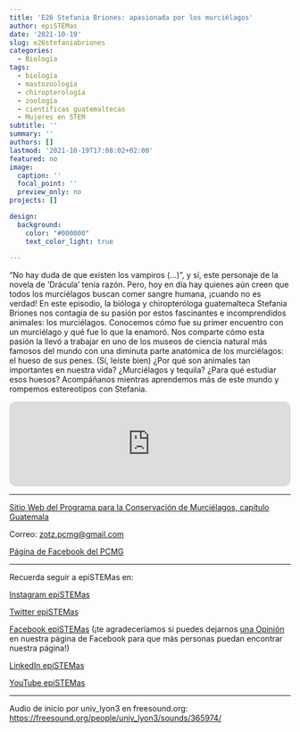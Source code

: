 ```yaml
---
title: 'E26 Stefania Briones: apasionada por los murciélagos'
author: epiSTEMas
date: '2021-10-19'
slug: e26stefaniabriones
categories:
  - Biología
tags:
  - biología
  - mastozoología
  - chiropterología
  - zoología
  - científicas guatemaltecas
  - Mujeres en STEM
subtitle: ''
summary: ''
authors: []
lastmod: '2021-10-19T17:08:02+02:00'
featured: no
image:
  caption: ''
  focal_point: ''
  preview_only: no
projects: []

design:
  background:
    color: "#000000"
    text_color_light: true
    
---
```



“No hay duda de que existen los vampiros (…)”, y sí, este personaje de la novela de ‘Drácula’ tenía razón. Pero, hoy en día hay quienes aún creen que todos los murciélagos buscan comer sangre humana, ¡cuando no es verdad! En este episodio, la bióloga y chiropteróloga guatemalteca Stefania Briones nos contagia de su pasión por estos fascinantes e incomprendidos animales: los murciélagos. Conocemos cómo fue su primer encuentro con un murciélago y qué fue lo que la enamoró. Nos comparte cómo esta pasión la llevó a trabajar en uno de los museos de ciencia natural más famosos del mundo con una diminuta parte anatómica de los murciélagos: el hueso de sus penes. (Sí, leíste bien) ¿Por qué son animales tan importantes en nuestra vida? ¿Murciélagos y tequila? ¿Para qué estudiar esos huesos? Acompáñanos mientras aprendemos más de este mundo y rompemos estereotipos con Stefania.

<iframe style="border-radius:12px" src="https://open.spotify.com/embed/episode/60TyTXjc1t46kyzcUWBFJw?utm_source=generator&theme=0" width="100%" height="152" frameBorder="0" allowfullscreen="" allow="autoplay; clipboard-write; encrypted-media; fullscreen; picture-in-picture" loading="lazy"></iframe>

- - - - -

[Sitio Web del Programa para la Conservación de Murciélagos, capítulo Guatemala](https://sites.google.com/site/pcmguatemala/)

Correo: zotz.pcmg@gmail.com

[Página de Facebook del PCMG](https://www.facebook.com/pcmg.murcielagosguatemala/)

- - - - -

Recuerda seguir a epiSTEMas en:

[Instagram epiSTEMas](https://www.instagram.com/epistemas/)  

[Twitter epiSTEMas](https://twitter.com/epiSTEMas_Pod)

[Facebook epiSTEMas](https://www.facebook.com/epiSTEMasPod) (¡te agradeceríamos si puedes dejarnos [una Opinión](https://www.facebook.com/epiSTEMasPod/reviews/) en nuestra página de Facebook para que más personas puedan encontrar nuestra página!)

[LinkedIn epiSTEMas](https://www.linkedin.com/company/epistemas-podcast/)

[YouTube epiSTEMas](https://www.youtube.com/@epistemaspodcast)

-----

Audio de inicio por univ_lyon3 en freesound.org: https://freesound.org/people/univ_lyon3/sounds/365974/